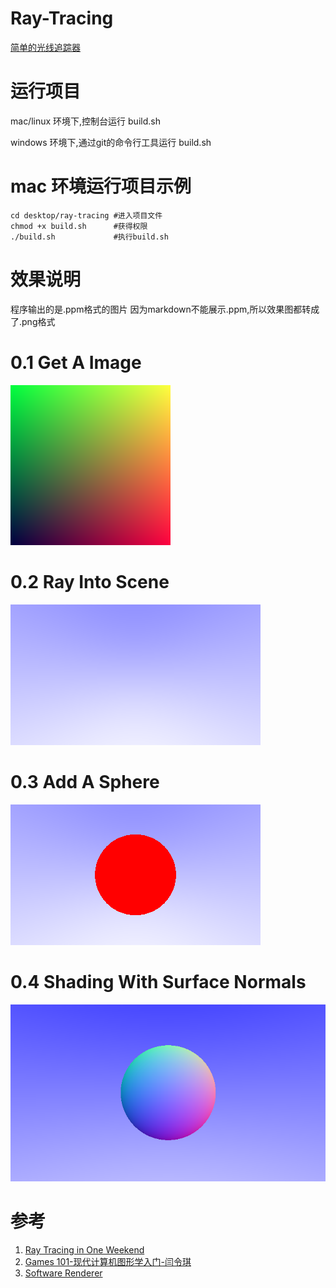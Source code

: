 # Ray-Tracing
[简单的光线追踪器](https://github.com/impulses-1/Ray-Tracing)

# 运行项目
mac/linux 环境下,控制台运行 build.sh  

windows 环境下,通过git的命令行工具运行 build.sh

# mac 环境运行项目示例
```shell
cd desktop/ray-tracing #进入项目文件
chmod +x build.sh      #获得权限
./build.sh             #执行build.sh
```

# 效果说明
程序输出的是.ppm格式的图片
因为markdown不能展示.ppm,所以效果图都转成了.png格式

# 0.1 Get A Image
![0.1 effect](images/0.1.png)

# 0.2 Ray Into Scene
![0.2 effect](images/0.2.png)

# 0.3 Add A Sphere
![0.3 effect](images/0.3.png)

# 0.4 Shading With Surface Normals
![0.4 effect](images/0.4.png)

# 参考
1. [Ray Tracing in One Weekend](https://raytracing.github.io/books/RayTracingInOneWeekend.html)
2. [Games 101-现代计算机图形学入门-闫令琪](https://www.bilibili.com/video/BV1X7411F744?p=1)
3. [Software Renderer](https://github.com/zauonlok/renderer)